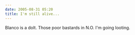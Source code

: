 ```yaml
---
date: 2005-08-31 05:20
title: I'm still alive...
---
```

Blanco is a dolt.
Those poor bastards in N.O.
I'm going looting.
